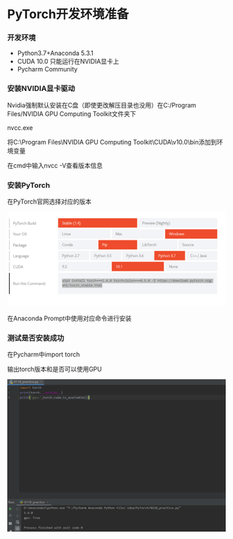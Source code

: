 # PyTorch开发环境准备

### 开发环境

- Python3.7+Anaconda 5.3.1
- CUDA 10.0 只能运行在NVIDIA显卡上
- Pycharm Community

### 安装NVIDIA显卡驱动

Nvidia强制默认安装在C盘（即使更改解压目录也没用）在C:/Program Files/NVIDIA GPU Computing Toolkit文件夹下

nvcc.exe 

将C:\Program Files\NVIDIA GPU Computing Toolkit\CUDA\v10.0\bin添加到环境变量

在cmd中输入nvcc -V查看版本信息

### 安装PyTorch

在PyTorch官网选择对应的版本

![](PyTorch_download.png)

在Anaconda Prompt中使用对应命令进行安装

### 测试是否安装成功

在Pycharm中import torch

输出torch版本和是否可以使用GPU

![](test.png)

